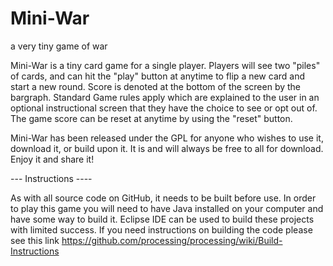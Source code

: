 Mini-War
========

a very tiny game of war

Mini-War is a tiny card game for a single player. Players will see two "piles" of cards, and can hit the "play" button at anytime to flip a new card and start a new round. Score is denoted at the bottom of the screen by the bargraph. Standard Game rules apply which are explained to the user in an optional instructional screen that they have the choice to see or opt out of. The game score can be reset at anytime by using the "reset" button.

Mini-War has been released under the GPL for anyone who wishes to use it, download it, or build upon it. It is and will always be free to all for download. Enjoy it and share it!

--- Instructions ----

As with all source code on GitHub, it needs to be built before use. In order to play this game you will need to have Java installed on your computer and have some way to build it. Eclipse IDE can be used to build these projects with limited success. If you need instructions on building the code please see this link https://github.com/processing/processing/wiki/Build-Instructions
